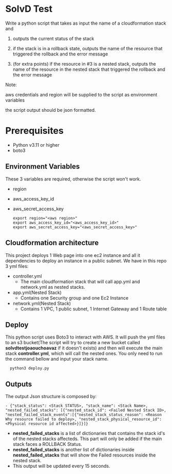 # SolvD Test
Write a python script that takes as input the name of a cloudformation stack and

1. outputs the current status of the stack

2. if the stack is in a rollback state, outputs the name of the resource that triggered the rollback and the error message

3. (for extra points) if the resource in #3 is a nested stack, outputs the name of the resource in the nested stack that triggered the rollback and the error message

Note:

aws credentials and region will be supplied to the script as environment variables

the script output should be json formatted.

# Prerequisites

*  Python v3.11 or higher
*  boto3

Environment Variables
------------
These 3 variables are required, otherwise the script won't work.
- region
- aws_access_key_id
- aws_secret_access_key

      export region="<aws region>"
      export aws_access_key_id="<aws_access_key_id>"
      export aws_secret_access_key="<aws_secret_access_key>"

Cloudformation architecture
------------

This project deploys 1 Web page into one ec2 instance and all it dependencies to deploy an instance in a public subnet. We have in this repo 3 yml files:

 - controller.yml
     - The main cloudformation stack that will call app.yml and network.yml as nested stacks.
 - app.yml(Nested Stack)
     - Contains one Security group and one Ec2 Instance
 - network.yml(Nested Stack)
     - Contains 1 VPC, 1 public subnet, 1 Internet Gateway and 1 Route table

Deploy
------------
This python script uses Boto3 to interact with AWS. It will push the yml files to an s3 bucket(The script will try to create a new bucket called **solvdtestjoaouchoavaz** if it doesn't exists) and then will execute the main stack **controller.yml**, which will call the nested ones. You only need to run the command bellow and input your stack name.

      python3 deploy.py

Outputs
------------
The output Json structure is composed by:

    - {"stack_status": <Stack STATUS>, "stack_name": <Stack Name>, "nested_failed_stacks": [{"nested_stack_id": <Failed Nested Stack ID>, "nested_failed_stack_events":[{"nested_stack_status_reason": <Reason Why resource failed to deploy>, "nested_stack_physical_resource_id": <Physical resource id affected>}]}]}

- **nested_failed_stacks** is a list of dictionaries that contains the stack id's of the nested stacks affecteds. This part will only be added if the main stack faces a ROLLBACK Status.
- **nested_failed_stacks** is another list of dictionaries inside **nested_failed_stacks** that will show the Failed resources inside the nested stack.
- This output will be updated every 15 seconds.
